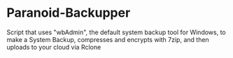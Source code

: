 # Paranoid-Backupper
Script that uses "wbAdmin", the default system backup tool for Windows, to make a System Backup, compresses and encrypts with 7zip, and then uploads to your cloud via Rclone
